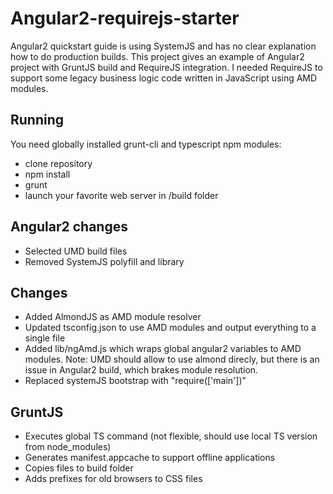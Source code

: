 # Angular2-requirejs-starter
Angular2 quickstart guide is using SystemJS and has no clear explanation how to do production builds.
This project gives an example of Angular2 project with GruntJS build and RequireJS integration. I needed RequireJS to support 
some legacy business logic code written in JavaScript using AMD modules.  

## Running
You need globally installed grunt-cli and typescript npm modules:
- clone repository
- npm install
- grunt
- launch your favorite web server in /build folder

## Angular2 changes
- Selected UMD build files
- Removed SystemJS polyfill and library

## Changes
- Added AlmondJS as AMD module resolver
- Updated tsconfig.json to use AMD modules and output everything to a single file
- Added lib/ngAmd.js which wraps global angular2 variables to AMD modules. Note: UMD should allow to use almond direcly, but there is an issue in Angular2 build, which brakes module resolution.
- Replaced systemJS bootstrap with "require(['main'])"

## GruntJS
- Executes global TS command (not flexible, should use local TS version from node_modules)
- Generates manifest.appcache to support offline applications
- Copies files to build folder
- Adds prefixes for old browsers to CSS files